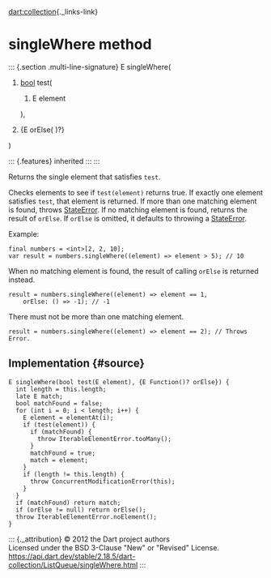 [dart:collection](../../dart-collection/dart-collection-library){._links-link}

singleWhere method
==================

::: {.section .multi-line-signature}
E singleWhere(

1.  [bool](../../dart-core/bool-class) test(
    1.  E element

    ),
2.  {E orElse( )?}

)

::: {.features}
inherited
:::
:::

Returns the single element that satisfies `test`.

Checks elements to see if `test(element)` returns true. If exactly one
element satisfies `test`, that element is returned. If more than one
matching element is found, throws
[StateError](../../dart-core/stateerror-class). If no matching element
is found, returns the result of `orElse`. If `orElse` is omitted, it
defaults to throwing a [StateError](../../dart-core/stateerror-class).

Example:

``` {.language-dart data-language="dart"}
final numbers = <int>[2, 2, 10];
var result = numbers.singleWhere((element) => element > 5); // 10
```

When no matching element is found, the result of calling `orElse` is
returned instead.

``` {.language-dart data-language="dart"}
result = numbers.singleWhere((element) => element == 1,
    orElse: () => -1); // -1
```

There must not be more than one matching element.

``` {.language-dart data-language="dart"}
result = numbers.singleWhere((element) => element == 2); // Throws Error.
```

Implementation {#source}
--------------

``` {.language-dart data-language="dart"}
E singleWhere(bool test(E element), {E Function()? orElse}) {
  int length = this.length;
  late E match;
  bool matchFound = false;
  for (int i = 0; i < length; i++) {
    E element = elementAt(i);
    if (test(element)) {
      if (matchFound) {
        throw IterableElementError.tooMany();
      }
      matchFound = true;
      match = element;
    }
    if (length != this.length) {
      throw ConcurrentModificationError(this);
    }
  }
  if (matchFound) return match;
  if (orElse != null) return orElse();
  throw IterableElementError.noElement();
}
```

::: {._attribution}
© 2012 the Dart project authors\
Licensed under the BSD 3-Clause \"New\" or \"Revised\" License.\
<https://api.dart.dev/stable/2.18.5/dart-collection/ListQueue/singleWhere.html>
:::
